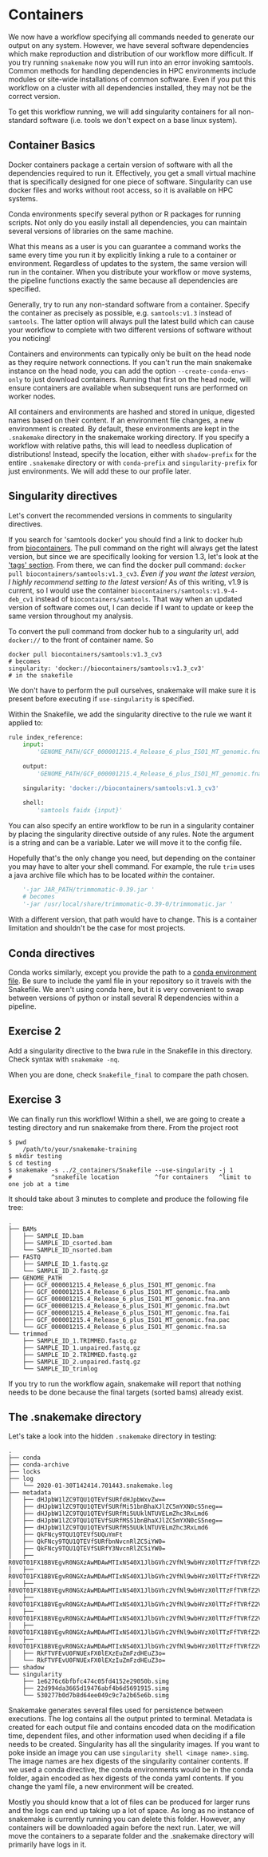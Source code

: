 # Containers
We now have a workflow specifying all commands needed to generate our output
on any system.  However, we have several software dependencies which make
reproduction and distribution of our workflow more difficult.  If you try
running `snakemake` now you will run into an error invoking samtools.
Common methods for handling dependencies in HPC environments include modules
or site-wide installations of common software.  Even if you put this workflow
on a cluster with all dependencies installed, they may not be the correct
version.

To get this workflow running, we will add singularity containers for all
non-standard software (i.e. tools we don't expect on a base linux system).

## Container Basics
Docker containers package a certain version of software with all the
dependencies required to run it.  Effectively, you get a small virtual machine
that is specifically designed for one piece of software.  Singularity can
use docker files and works without root access, so it is available on HPC
systems.

Conda environments specify several python or R packages for running scripts.
Not only do you easily install all dependencies, you can maintain several
versions of libraries on the same machine.

What this means as a user is you can guarantee a command works the same every
time you run it by explicitly linking a rule to a container or environment.
Regardless of updates to the system, the same version will run in the container.
When you distribute your workflow or move systems, the pipeline functions
exactly the same because all dependencies are specified.

Generally, try to run any non-standard software from a container.  Specify the
container as precisely as possible, e.g. `samtools:v1.3` instead of `samtools`.
The latter option will always pull the latest build which can cause your
workflow to complete with two different versions of software without you
noticing!

Containers and environments can typically only be built on the head node as
they require network connections.  If you can't run the main snakemake instance
on the head node, you can add the option `--create-conda-envs-only` to just
download containers. Running that first on the head node, will ensure
containers are available when subsequent runs are performed on worker nodes.

All containers and environments are hashed and stored in unique, digested names
based on their content.  If an environment file changes, a new environment is
created.  By default, these environments are kept in the `.snakemake` directory
in the snakemake working directory.  If you specify a workflow with relative
paths, this will lead to needless duplication of distributions!  Instead,
specify the location, either with `shadow-prefix` for the entire `.snakemake`
directory or with `conda-prefix` and `singularity-prefix` for just environments.
We will add these to our profile later.

## Singularity directives
Let's convert the recommended versions in comments to singularity directives.

If you search for 'samtools docker' you should find a link to docker hub
from [biocontainers](https://hub.docker.com/r/biocontainers/samtools/).
The pull command on the right will always get the latest version, but since
we are specifically looking for version 1.3, let's look at the
['tags' section](https://hub.docker.com/r/biocontainers/samtools/tags).
From there, we can find the docker pull command:
`docker pull biocontainers/samtools:v1.3_cv3`.
*Even if you want the latest version, I highly recommend setting to the latest
version!* As of this writing, v1.9 is current, so I would use the container
`biocontainers/samtools:v1.9-4-deb_cv1` instead of `biocontainers/samtools`. 
That way when an updated version of software comes out, I can decide if I want
to update or keep the same version throughout my analysis.

To convert the pull command from docker hub to a singularity url, add
`docker://` to the front of container name. So
```shell
docker pull biocontainers/samtools:v1.3_cv3
# becomes
singularity: 'docker://biocontainers/samtools:v1.3_cv3'
# in the snakefile
```
We don't have to perform the pull ourselves, snakemake will make sure it is
present before executing if `use-singularity` is specified.

Within the Snakefile, we add the singularity directive to the rule we want it
applied to:
```python
rule index_reference:
    input:
        'GENOME_PATH/GCF_000001215.4_Release_6_plus_ISO1_MT_genomic.fna'

    output:
        'GENOME_PATH/GCF_000001215.4_Release_6_plus_ISO1_MT_genomic.fna.fai'

    singularity: 'docker://biocontainers/samtools:v1.3_cv3'

    shell:
        'samtools faidx {input}'
```
You can also specify an entire workflow to be run in a singularity container
by placing the singularity directive outside of any rules.  Note the argument
is a string and can be a variable.  Later we will move it to the config file.

Hopefully that's the only change you need, but depending on the container you
may have to alter your shell command.  For example, the rule `trim` uses a
java archive file which has to be located *within* the container.
```python
    '-jar JAR_PATH/trimmomatic-0.39.jar '
    # becomes
    '-jar /usr/local/share/trimmomatic-0.39-0/trimmomatic.jar '
```
With a different version, that path would have to change.  This is a container
limitation and shouldn't be the case for most projects.

## Conda directives
Conda works similarly, except you provide the path to a
[conda environment file](https://docs.conda.io/projects/conda/en/latest/user-guide/tasks/manage-environments.html#sharing-an-environment).
Be sure to include the yaml file in your repository so it travels with
the Snakefile.  We aren't using conda here, but it is very convenient to
swap between versions of python or install several R dependencies within a
pipeline.

## Exercise 2
Add a singularity directive to the bwa rule in the Snakefile in this directory.
Check syntax with `snakemake -nq`.

When you are done, check `Snakefile_final` to compare the path chosen.

## Exercise 3
We can finally run this workflow!  Within a shell, we are going to create a
testing directory and run snakemake from there.  From the project root
```shell
$ pwd
    /path/to/your/snakemake-training
$ mkdir testing
$ cd testing
$ snakemake -s ../2_containers/Snakefile --use-singularity -j 1
#           ^snakefile location          ^for containers   ^limit to one job at a time
```
It should take about 3 minutes to complete and produce the following file tree:
```
.
├── BAMs
│   ├── SAMPLE_ID.bam
│   ├── SAMPLE_ID_csorted.bam
│   └── SAMPLE_ID_nsorted.bam
├── FASTQ
│   ├── SAMPLE_ID_1.fastq.gz
│   └── SAMPLE_ID_2.fastq.gz
├── GENOME_PATH
│   ├── GCF_000001215.4_Release_6_plus_ISO1_MT_genomic.fna
│   ├── GCF_000001215.4_Release_6_plus_ISO1_MT_genomic.fna.amb
│   ├── GCF_000001215.4_Release_6_plus_ISO1_MT_genomic.fna.ann
│   ├── GCF_000001215.4_Release_6_plus_ISO1_MT_genomic.fna.bwt
│   ├── GCF_000001215.4_Release_6_plus_ISO1_MT_genomic.fna.fai
│   ├── GCF_000001215.4_Release_6_plus_ISO1_MT_genomic.fna.pac
│   └── GCF_000001215.4_Release_6_plus_ISO1_MT_genomic.fna.sa
└── trimmed
    ├── SAMPLE_ID_1.TRIMMED.fastq.gz
    ├── SAMPLE_ID_1.unpaired.fastq.gz
    ├── SAMPLE_ID_2.TRIMMED.fastq.gz
    ├── SAMPLE_ID_2.unpaired.fastq.gz
    └── SAMPLE_ID_trimlog
```

If you try to run the workflow again, snakemake will report that nothing
needs to be done because the final targets (sorted bams) already exist.

## The .snakemake directory
Let's take a look into the hidden `.snakemake` directory in testing:
```
.
├── conda
├── conda-archive
├── locks
├── log
│   └── 2020-01-30T142414.701443.snakemake.log
├── metadata
│   ├── dHJpbW1lZC9TQU1QTEVfSURfdHJpbWxvZw==
│   ├── dHJpbW1lZC9TQU1QTEVfSURfMi51bnBhaXJlZC5mYXN0cS5neg==
│   ├── dHJpbW1lZC9TQU1QTEVfSURfMi5UUklNTUVELmZhc3RxLmd6
│   ├── dHJpbW1lZC9TQU1QTEVfSURfMS51bnBhaXJlZC5mYXN0cS5neg==
│   ├── dHJpbW1lZC9TQU1QTEVfSURfMS5UUklNTUVELmZhc3RxLmd6
│   ├── QkFNcy9TQU1QTEVfSUQuYmFt
│   ├── QkFNcy9TQU1QTEVfSURfbnNvcnRlZC5iYW0=
│   ├── QkFNcy9TQU1QTEVfSURfY3NvcnRlZC5iYW0=
│   ├── R0VOT01FX1BBVEgvR0NGXzAwMDAwMTIxNS40X1JlbGVhc2VfNl9wbHVzX0lTTzFfTVRfZ2Vub21pYy5mbmE=
│   ├── R0VOT01FX1BBVEgvR0NGXzAwMDAwMTIxNS40X1JlbGVhc2VfNl9wbHVzX0lTTzFfTVRfZ2Vub21pYy5mbmEuc2E=
│   ├── R0VOT01FX1BBVEgvR0NGXzAwMDAwMTIxNS40X1JlbGVhc2VfNl9wbHVzX0lTTzFfTVRfZ2Vub21pYy5mbmEucGFj
│   ├── R0VOT01FX1BBVEgvR0NGXzAwMDAwMTIxNS40X1JlbGVhc2VfNl9wbHVzX0lTTzFfTVRfZ2Vub21pYy5mbmEuYnd0
│   ├── R0VOT01FX1BBVEgvR0NGXzAwMDAwMTIxNS40X1JlbGVhc2VfNl9wbHVzX0lTTzFfTVRfZ2Vub21pYy5mbmEuYW1i
│   ├── R0VOT01FX1BBVEgvR0NGXzAwMDAwMTIxNS40X1JlbGVhc2VfNl9wbHVzX0lTTzFfTVRfZ2Vub21pYy5mbmEuYW5u
│   ├── R0VOT01FX1BBVEgvR0NGXzAwMDAwMTIxNS40X1JlbGVhc2VfNl9wbHVzX0lTTzFfTVRfZ2Vub21pYy5mbmEuZmFp
│   ├── RkFTVFEvU0FNUExFX0lEXzEuZmFzdHEuZ3o=
│   └── RkFTVFEvU0FNUExFX0lEXzIuZmFzdHEuZ3o=
├── shadow
└── singularity
    ├── 1e6276c6bfbfc474c05fd4152e29050b.simg
    ├── 22d994da3665d19476abf4b6d5691915.simg
    └── 530277b0d7b8d64ee049c9c7a2b65e6b.simg
```

Snakemake generates several files used for persistence between executions. 
The log contains all the output printed to terminal.  Metadata is created for
each output file and contains encoded data on the modification time, dependent
files, and other information used when deciding if a file needs to be created.
Singularity has all the singularity images.  If you want to poke inside an
image you can use `singularity shell <image name>.simg`.  The image names are
hex digests of the singularity container contents.  If we used a conda
directive, the conda environments would be in the conda folder, again encoded
as hex digests of the conda yaml contents.  If you change the yaml file, a new
environment will be created.

Mostly you should know that a lot of files can be produced for larger runs and
the logs can end up taking up a lot of space.  As long as no instance of
snakemake is currently running you can delete this folder.  However, any
containers will be downloaded again before the next run.  Later, we will move
the containers to a separate folder and the .snakemake directory will primarily
have logs in it.
